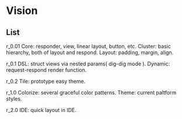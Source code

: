 Vision
======

List
------

r_0.01
  Core: responder, view, linear layout, button, etc.
  Cluster: basic hierarchy, both of layout and respond.
  Layout: padding, margin, align.

r_0.1
  DSL: struct views via nested params( dig-dig mode ).
  Dynamic: request-respond render function.

r_0.2
  Tile: prototype easy theme.

r_1.0
  Colorize: several graceful color patterns.
  Theme: current paltform styles.

r_2.0
  IDE: quick layout in IDE.